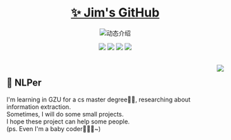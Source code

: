 <p align="center">
  <h1 align="center"><a href="https://github.com/JimZhang-lab">✨ Jim's GitHub</a></h1>
</p>

<p align="center">
  <img src="https://readme-typing-svg.demolab.com/?lines=👋Hi guys, Welcome to my GitHub!&font=Fira%20Code&center=true&width=380&height=50&duration=4000&pause=1000" alt="动态介绍">
</p>

<p align="center">
  <img src="https://img.shields.io/static/v1?label=Language&message=python&color=blue"/>
  <img src="https://img.shields.io/static/v1?label=Language&message=java&color=orange"/>
  <img src="https://img.shields.io/static/v1?label=Program&message=Vue&color=green"/>
  <img src="https://img.shields.io/static/v1?label=Language&message=JavaScript&color=yellow"/>
<!--   <a href="https://space.bilibili.com/337439992"><img src="https://img.shields.io/static/v1?label=Video&message=Bilibili&color=pink"/></a> -->
<!--   <a href="https://mp.weixin.qq.com/s/NfkT7BvdkNDLCcbmyl0AMg
"><img src="https://img.shields.io/static/v1?label=Blog&message=WeChat&color=green"/></a> -->
</p>
<br>

<img align="right" src="https://moe-counter.glitch.me/get/@:JimZhang-lab?theme=rule34">

## 🧸 NLPer

I'm learning in GZU for a cs master degree👨‍🎓, researching about information extraction.
<br>
Sometimes, I will do some small projects.
<br>
I hope these project can help some people.<br>(ps. Even I'm a baby coder🤱🤱🤱~)


<!--
### 💞 我的社交统计

[![GitHub统计](https://stats.justsong.cn/api/github?username=JimZhang-lab&theme=dark&lang=zh-CN)](https://github.com/JimZhang-lab)


### 🔥 GitHub 活跃度

![zhang-bcxb's GitHub stats](https://github-readme-stats.vercel.app/api?username=JimZhang-lab&custom_title=Jim的统计数据&show_icons=true&bg_color=30,e96443,904e95&title_color=fff&text_color=fff&icon_color=fff)
![技术占比](https://github-readme-stats.vercel.app/api/top-langs/?username=JimZhang-lab&layout=compact&langs_count=8&custom_title=技术占比&show_icons=true&bg_color=30,e96443,904e95&title_color=fff&text_color=fff&icon_color=fff)
![](https://github-readme-activity-graph.vercel.app/graph?username=JimZhang-lab&theme=dracula&custom_title=Jim的心电图&radius=10)
<br>

<details>
  <summary><strong style="color:#e96443;">👀[点击展开] 赞赏支持 </strong></summary>
  <img align="center" src="img/微信.jpg" alt="微信赞赏" width="30%">
  <img align="center" src="img/支付宝.jpg" alt="支付宝赞赏" width="30%">
</details>
-->
<!--
**JimZhang-lab/JimZhang-lab** is a ✨ _special_ ✨ repository because its `README.md` (this file) appears on your GitHub profile.

Here are some ideas to get you started:

- 🔭 I’m currently working on ...
- 🌱 I’m currently learning ...
- 👯 I’m looking to collaborate on ...
- 🤔 I’m looking for help with ...
- 💬 Ask me about ...
- 📫 How to reach me: ...
- 😄 Pronouns: ...
- ⚡ Fun fact: ...
-->
